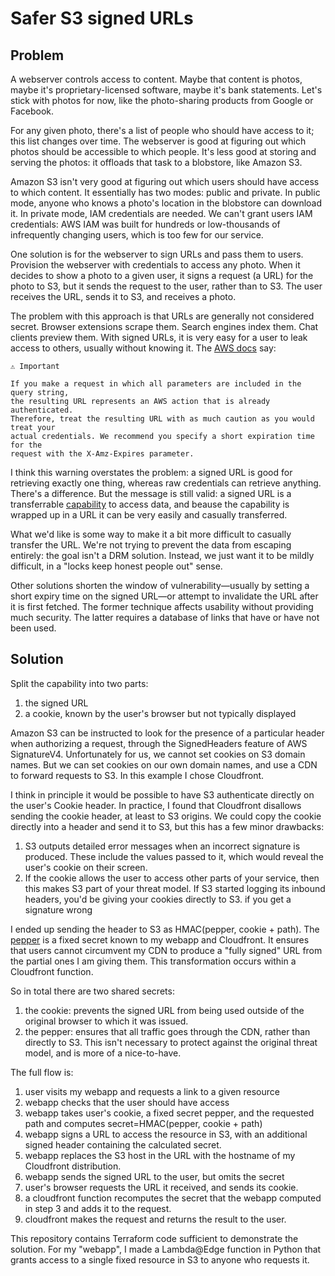 # Safer S3 signed URLs

## Problem

A webserver controls access to content. Maybe that content is photos, maybe
it's proprietary-licensed software, maybe it's bank statements. Let's stick
with photos for now, like the photo-sharing products from Google or Facebook.

For any given photo, there's a list of people who should have access to it;
this list changes over time. The webserver is good at figuring out which
photos should be accessible to which people. It's less good at storing and
serving the photos: it offloads that task to a blobstore, like Amazon S3.

Amazon S3 isn't very good at figuring out which users should have access to
which content. It essentially has two modes: public and private. In public
mode, anyone who knows a photo's location in the blobstore can download it. In
private mode, IAM credentials are needed. We can't grant users IAM credentials:
AWS IAM was built for hundreds or low-thousands of infrequently changing users,
which is too few for our service.

One solution is for the webserver to sign URLs and pass them to users.
Provision the webserver with credentials to access any photo. When it decides
to show a photo to a given user, it signs a request (a URL) for the photo to
S3, but it sends the request to the user, rather than to S3. The user receives
the URL, sends it to S3, and receives a photo.

The problem with this approach is that URLs are generally not considered
secret. Browser extensions scrape them. Search engines index them. Chat clients
preview them. With signed URLs, it is very easy for a user to leak access to
others, usually without knowing it. The [AWS docs][aws] say:

[aws]: https://docs.aws.amazon.com/general/latest/gr/sigv4-add-signature-to-request.html

    ⚠️ Important

    If you make a request in which all parameters are included in the query string,
    the resulting URL represents an AWS action that is already authenticated.
    Therefore, treat the resulting URL with as much caution as you would treat your
    actual credentials. We recommend you specify a short expiration time for the
    request with the X-Amz-Expires parameter.

I think this warning overstates the problem: a signed URL is good for
retrieving exactly one thing, whereas raw credentials can retrieve anything.
There's a difference. But the message is still valid: a signed URL is a
transferrable [capability][capability] to access data, and beause the
capability is wrapped up in a URL it can be very easily and casually
transferred.

[capability]: https://en.wikipedia.org/wiki/Capability-based_security

What we'd like is some way to make it a bit more difficult to casually transfer
the URL. We're not trying to prevent the data from escaping entirely: the goal
isn't a DRM solution. Instead, we just want it to be mildly difficult, in a
"locks keep honest people out" sense.

Other solutions shorten the window of vulnerability—usually by setting a short
expiry time on the signed URL—or attempt to invalidate the URL after it is
first fetched. The former technique affects usability without providing much
security. The latter requires a database of links that have or have not been
used.

## Solution

Split the capability into two parts:
1. the signed URL
2. a cookie, known by the user's browser but not typically displayed

Amazon S3 can be instructed to look for the presence of a particular header
when authorizing a request, through the SignedHeaders feature of AWS
SignatureV4. Unfortunately for us, we cannot set cookies on S3 domain names.
But we can set cookies on our own domain names, and use a CDN to forward
requests to S3. In this example I chose Cloudfront.

I think in principle it would be possible to have S3 authenticate directly on
the user's Cookie header. In practice, I found that Cloudfront disallows
sending the cookie header, at least to S3 origins. We could copy the cookie
directly into a header and send it to S3, but this has a few minor drawbacks:
1. S3 outputs detailed error messages when an incorrect signature is produced.
   These include the values passed to it, which would reveal the user's cookie
on their screen.
2. If the cookie allows the user to access other parts of your service, then
   this makes S3 part of your threat model. If S3 started logging its inbound
headers, you'd be giving your cookies directly to S3.  if you get a signature
wrong

I ended up sending the header to S3 as HMAC(pepper, cookie + path). The
[pepper][pepper] is a fixed secret known to my webapp and Cloudfront. It
ensures that users cannot circumvent my CDN to produce a "fully signed" URL
from the partial ones I am giving them. This transformation occurs within a
Cloudfront function.

[pepper]: https://en.wikipedia.org/wiki/Pepper_(cryptography)

So in total there are two shared secrets:
 1. the cookie: prevents the signed URL from being used outside of the original
    browser to which it was issued.
 2. the pepper: ensures that all traffic goes through the CDN, rather than
    directly to S3. This isn't necessary to protect against the original threat
model, and is more of a nice-to-have.

The full flow is:
1. user visits my webapp and requests a link to a given resource
2. webapp checks that the user should have access
3. webapp takes user's cookie, a fixed secret pepper, and the requested path
   and computes secret=HMAC(pepper, cookie + path)
4. webapp signs a URL to access the resource in S3, with an additional signed
   header containing the calculated secret.
5. webapp replaces the S3 host in the URL with the hostname of my Cloudfront
   distribution.
5. webapp sends the signed URL to the user, but omits the secret
6. user's browser requests the URL it received, and sends its cookie.
7. a cloudfront function recomputes the secret that the webapp computed in step
   3 and adds it to the request.
8. cloudfront makes the request and returns the result to the user.

This repository contains Terraform code sufficient to demonstrate the solution.
For my "webapp", I made a Lambda@Edge function in Python that grants access to
a single fixed resource in S3 to anyone who requests it.
